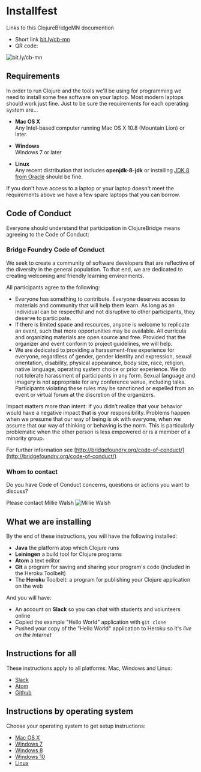 Installfest
===========

Links to this ClojureBridgeMN documention

* Short link [bit.ly/cb-mn](http://bit.ly/cb-mn)
* QR code:

![bit.ly/cb-mn](img/cb-mn-256.png)

## Requirements

In order to run Clojure and the tools we'll be using for
programming we need to install some free software on your laptop.
Most modern laptops should work just fine. Just to be sure
the requirements for each operating system are...

* **Mac OS X**<br/>
  Any Intel-based computer running Mac OS X 10.8 (Mountain Lion) or later.

* **Windows**<br/>
  Windows 7 or later

* **Linux**<br/>
  Any recent distribution that includes **openjdk-8-jdk** or installing
  [JDK 8 from Oracle](http://www.oracle.com/technetwork/java/javase/downloads/index.html) should be fine.

If you don't have access to a laptop or your laptop doesn't meet
the requirements above we have a few spare laptops that you can borrow.

## Code of Conduct

Everyone should understand that participation in ClojureBridge
means agreeing to the Code of Conduct:

### Bridge Foundry Code of Conduct

We seek to create a community of software developers that are
reflective of the diversity in the general population. To that end, we
are dedicated to creating welcoming and friendly learning
environments.

All participants agree to the following:

* Everyone has something to contribute. Everyone deserves access to materials and community that will help them learn. As long as an individual can be respectful and not disruptive to other participants, they deserve to participate.
* If there is limited space and resources, anyone is welcome to replicate an event, such that more opportunities may be available. All curricula and organizing materials are open source and free. Provided that the organizer and event conform to project guidelines, we will help.
* We are dedicated to providing a harassment-free experience for everyone, regardless of gender, gender identity and expression, sexual orientation, disability, physical appearance, body size, race, religion, native language, operating system choice or prior experience. We do not tolerate harassment of participants in any form. Sexual language and imagery is not appropriate for any conference venue, including talks. Participants violating these rules may be sanctioned or expelled from an event or virtual forum at the discretion of the organizers.

Impact matters more than intent: If you didn’t realize that your behavior would have a negative impact that is your responsibility. Problems happen when we presume that our way of being is ok with everyone, when we assume that our way of thinking or behaving is the norm. This is particularly problematic when the other person is less empowered or is a member of a minority group.


For further information see [http://bridgefoundry.org/code-of-conduct/](http://bridgefoundry.org/code-of-conduct/)

### Whom to contact

Do you have Code of Conduct concerns, questions or actions you want to discuss?

Please contact Millie Walsh ![Millie Walsh](https://secure.gravatar.com/avatar/893a40ae25a5ebcf06a7f09ce45c8470?s=200)

## What we are installing

By the end of these instructions, you will have the following installed:

* **Java** the platform atop which Clojure runs
* **Leiningen** a build tool for Clojure programs
* **Atom** a text editor
* **Git** a program for saving and sharing your program's code (included in the Heroku Toolbelt)
* The **Heroku** Toolbelt: a program for publishing your Clojure application on the web

And you will have:

* An account on **Slack** so you can chat with students and volunteers online
* Copied the example "Hello World"  application with ````git clone````
* Pushed your copy of the "Hello World"  application to Heroku so it's *live on the Internet*

## Instructions for all

These instructions apply to all platforms: Mac, Windows and Linux:

* [Slack](slack.md)
* [Atom](atom.md)
* [Github](github.md)

## Instructions by operating system

Choose your operating system to get setup instructions:

* [Mac OS X](setup_osx.md)
* [Windows 7](setup_win7.md)
* [Windows 8](setup_win8.md)
* [Windows 10](setup_win10.md)
* [Linux](setup_ubuntu.md)
